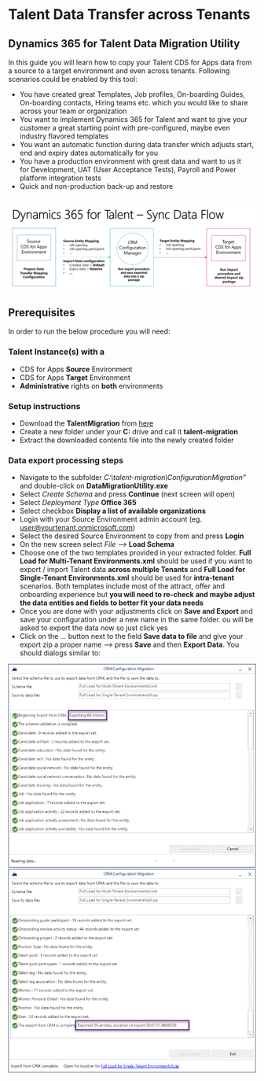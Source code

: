 # Talent Data Transfer across Tenants
## Dynamics 365 for Talent Data Migration Utility

In this guide you will learn how to copy your Talent CDS for Apps data from a source to a target environment and even across tenants.
Following scenarios could be enabled by this tool:

- You have created great Templates, Job profiles, On-boarding Guides, On-boarding contacts, Hiring teams etc. which you would like to share across your team or organization
- You want to implement Dynamics 365 for Talent and want to give your customer a great starting point with pre-configured, maybe even industry flavored templates
- You want an automatic function during data transfer which adjusts start, end and expiry dates automatically for you 
- You have a production environment with great data and want to us it for Development, UAT (User Acceptance Tests), Payroll and Power platform integration tests
- Quick and non-production back-up and restore 

## 
![High-Level Sync Flow](https://github.com/meteorpoly/talent-data-migration/blob/master/High-level%20synch%20data%20flow.gif "High-level flow")

## Prerequisites
In order to run the below procedure you will need:

### Talent Instance(s) with a
- CDS for Apps **Source** Environment
- CDS for Apps **Target** Environment
- **Administrative** rights on **both** environments

### Setup instructions
- Download the **TalentMigration** from [here](https://github.com/meteorpoly/talent-data-migration/raw/master/TalentMigration.zip)
- Create a new folder under your **C:** drive and call it **talent-migration**
- Extract the  downloaded contents file into the newly created folder

### Data export processing steps
- Navigate to the subfolder *C:\talent-migration\ConfigurationMigration\"* and double-click on **DataMigrationUtility.exe**
- Select *Create Schema* and press **Continue** (next screen will open)
- Select *Deployment Type* **Office 365**
- Select checkbox **Display a list of available organizations**
- Login with your Source Environment admin account (eg. user@yourtenant.onmicrosoft.com)
- Select the desired Source Environment to copy from and press **Login**
- On the new screen select *File -->* **Load Schema**
- Choose one of the two templates provided in your extracted folder. **Full Load for Multi-Tenant Environments.xml** should be used if you want to export / import Talent data **across multiple Tenants** and **Full Load for Single-Tenant Environments.xml** should be used for **intra-tenant** scenarios. Both templates include most of the attract, offer and onboarding experience but **you will need to re-check and maybe adjust the data entities and fields to better fit your data needs**
- Once you are done with your adjustments click on **Save and Export** and save your configuration under a new name in the same folder. ou will be asked to export the data now so just click yes
- Click on the *...* button next to the field **Save data to file** and give your export zip a proper name --> press **Save** and then **Export Data**. You should dialogs similar to:

![Export start](https://github.com/meteorpoly/talent-data-migration/blob/master/Screen%202.gif "High-level flow")
![Export end](https://github.com/meteorpoly/talent-data-migration/blob/master/Screen%203.gif "High-level flow")




